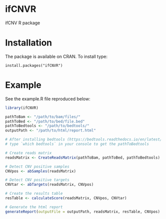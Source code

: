 # ifCNVR
 ifCNV R package
 
 # Installation
 The package is available on CRAN. To install type:
 
 
 `
install.packages("ifCNVR")
`

# Example

See the example.R file reproduced below:

```R
library(ifCNVR)

pathToBam <- "/path/to/bam/files/"
pathToBed <- "/path/to/bed/file.bed"
pathToBedtools <- "/path/to/bedtools/"
outputPath <- "/path/to/html/report.html"

# After installing bedtools (https://bedtools.readthedocs.io/en/latest/content/installation.html), 
# type `which bedtools` in your console to get the pathToBedtools

# Create reads matrix
readsMatrix <- CreateReadsMatrix(pathToBam, pathToBed, pathToBedtools)

# Detect CNV positive samples 
CNVpos <- abSamples(readsMatrix)

# Detect CNV positive targets
CNVtar <- abTargets(readsMatrix, CNVpos)

# Create the results table
resTable <- calculateScore(readsMatrix, CNVpos, CNVtar)

# Generate the html report
generateReport(outputFile = outputPath, readsMatrix, resTable, CNVpos)

```




